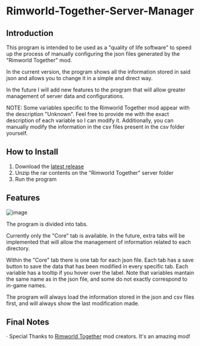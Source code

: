 # Rimworld-Together-Server-Manager

## Introduction

This program is intended to be used as a "quality of life software" to speed up the process of manually configuring the json files generated by the "Rimworld Together" mod.

In the current version, the program shows all the information stored in said json and allows you to change it in a simple and direct way.

In the future I will add new features to the program that will allow greater management of server data and configurations.

NOTE: Some variables specific to the Rimworld Together mod appear with the description "Unknown". Feel free to provide me with the exact description of each variable so I can modify it. Additionally, you can manually modify the information in the csv files present in the csv folder yourself.

## How to Install

1. Download the [latest release](https://github.com/Eviloklom/Rimworld-Together-Server-Manager/releases/tag/RTSM)
2. Unzip the rar contents on the "Rimworld Together" server folder
3. Run the program

## Features

![image](https://github.com/Eviloklom/Rimworld-Together-Server-Manager/assets/166970122/e14df215-7f04-4c88-9ab0-7c52dcb9c565)

The program is divided into tabs.

Currently only the "Core" tab is available. In the future, extra tabs will be implemented that will allow the management of information related to each directory.

Within the "Core" tab there is one tab for each json file. Each tab has a save button to save the data that has been modified in every specific tab. Each variable has a tooltip if you hover over the label. Note that variables mantain the same name as in the json file, and some do not exactly correspond to in-game names.

The program will always load the information stored in the json and csv files first, and will always show the last modification made.

## Final Notes

· Special Thanks to [Rimworld Together](https://github.com/RimworldTogether/Rimworld-Together) mod creators. It's an amazing mod!

